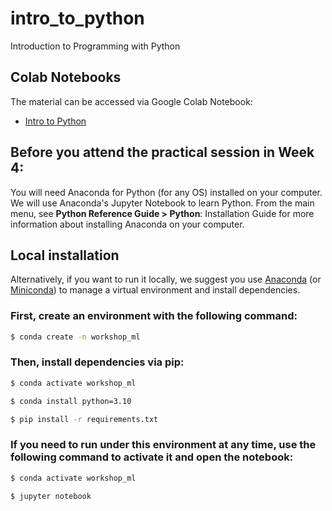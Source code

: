 # intro_to_python
Introduction to Programming with Python


## Colab Notebooks

The material can be accessed via Google Colab Notebook:
- [Intro to Python](https://colab.research.google.com/github/SCIE2100-learning-hub/intro_to_python/blob/master/Intro_to_Python_InClass_2025.ipynb)

## Before you attend the practical session in Week 4:
You will need Anaconda for Python (for any OS) installed on your computer. We will use Anaconda's Jupyter Notebook to learn Python. From the main menu, see **Python Reference Guide > Python**: Installation Guide for more information about installing Anaconda on your computer.


## Local installation

Alternatively, if you want to run it locally, we suggest you use [Anaconda](https://docs.anaconda.com/free/anaconda/install/) (or [Miniconda](https://docs.conda.io/en/latest/miniconda.html)) to manage a virtual environment and install dependencies.


### First, create an environment with the following command:

```bash
$ conda create -n workshop_ml
```

### Then, install dependencies via pip:


```bash
$ conda activate workshop_ml

$ conda install python=3.10

$ pip install -r requirements.txt
```

### If you need to run under this environment at any time, use the following command to activate it and open the notebook:

```bash
$ conda activate workshop_ml

$ jupyter notebook
```
